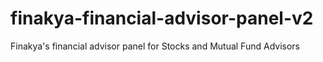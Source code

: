 # finakya-financial-advisor-panel-v2
Finakya's financial advisor panel for Stocks and Mutual Fund Advisors
